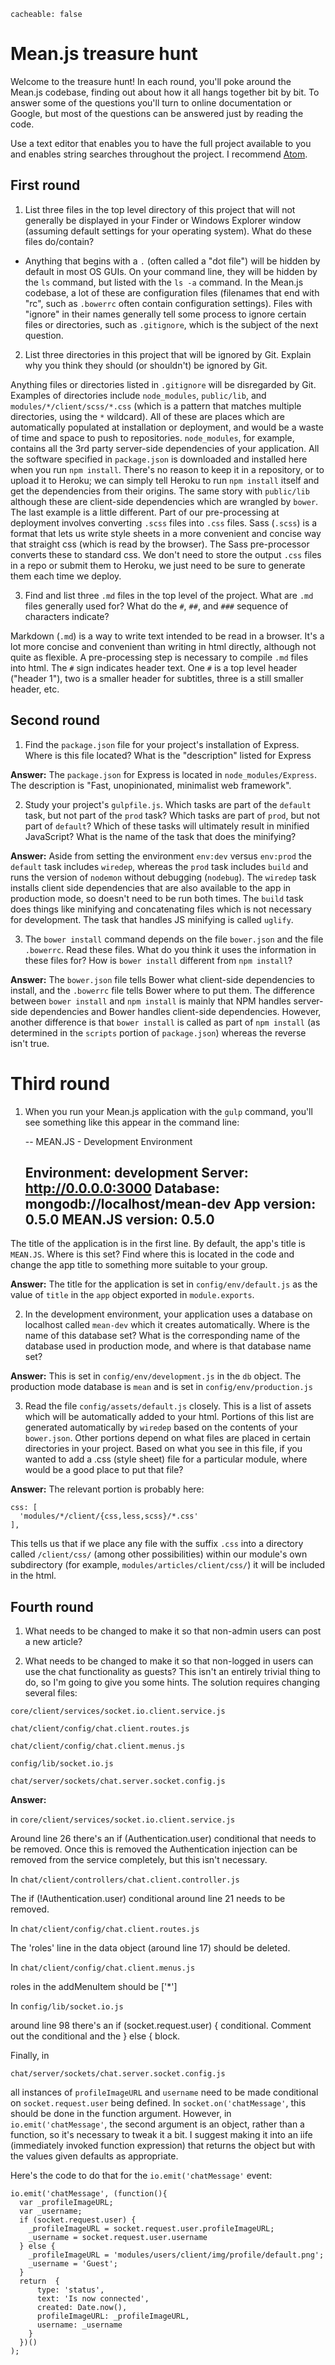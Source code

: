 ```
cacheable: false
```

# Mean.js treasure hunt

Welcome to the treasure hunt! In each round, you'll poke around the Mean.js codebase, finding out about how it all hangs together bit by bit. To answer some of the questions you'll turn to online documentation or Google, but most of the questions can be answered just by reading the code. 

Use a text editor that enables you to have the full project available to you and enables string searches throughout the project. I recommend [Atom](https://atom.io/). 

## First round

1. List three files in the top level directory of this project that will not generally be displayed in your Finder or Windows Explorer window (assuming default settings for your operating system). What do these files do/contain? 

* Anything that begins with a `.` (often called a "dot file") will be hidden by default in most OS GUIs. On your command line, they will be hidden by the `ls` command, but listed with the `ls -a` command. In the Mean.js codebase, a lot of these are configuration files (filenames that end with "rc", such as `.bowerrc` often contain configuration settings). Files with "ignore" in their names generally tell some process to ignore certain files or directories, such as `.gitignore`, which is the subject of the next question. 

2. List three directories in this project that will be ignored by Git. Explain why you think they should (or shouldn't) be ignored by Git. 

Anything files or directories listed in `.gitignore` will be disregarded by Git. Examples of directories include `node_modules`, `public/lib`, and `modules/*/client/scss/*.css` (which is a pattern that matches multiple directories, using the `*` wildcard). All of these are places which are automatically populated at installation or deployment, and would be a waste of time and space to push to repositories. `node_modules`, for example, contains all the 3rd party server-side dependencies of your application. All the software specified in `package.json` is downloaded and installed here when you run `npm install`. There's no reason to keep it in a repository, or to upload it to Heroku; we can simply tell Heroku to run `npm install` itself and get the dependencies from their origins. The same story with `public/lib` although these are client-side dependencies which are wrangled by `bower`. The last example is a little different. Part of our pre-processing at deployment involves converting `.scss` files into `.css` files. Sass (`.scss`) is a format that lets us write style sheets in a more convenient and concise way that straight css (which is read by the browser). The Sass pre-processor converts these to standard css. We don't need to store the output `.css` files in a repo or submit them to Heroku, we just need to be sure to generate them each time we deploy. 

3. Find and list three `.md` files in the top level of the project. What are `.md` files generally used for? What do the `#`, `##`, and `###` sequence of characters indicate?

Markdown (`.md`) is a way to write text intended to be read in a browser. It's a lot more concise and convenient than writing in html directly, although not quite as flexible. A pre-processing step is necessary to compile `.md` files into html. The `#` sign indicates header text. One `#` is a top level header ("header 1"), two is a smaller header for subtitles, three is a still smaller header, etc. 


## Second round

1. Find the `package.json` file for your project's installation of Express. Where is this file located? What is the "description" listed for Express

**Answer:** The `package.json` for Express is located in `node_modules/Express`. The description is "Fast, unopinionated, minimalist web framework".

2. Study your project's `gulpfile.js`. Which tasks are part of the `default` task, but not part of the `prod` task? Which tasks are part of `prod`, but not part of `default`? Which of these tasks will ultimately result in minified JavaScript? What is the name of the task that does the minifying?

**Answer:** Aside from setting the environment `env:dev` versus `env:prod` the `default` task includes `wiredep`, whereas the `prod` task includes `build` and runs the version of `nodemon` without debugging (`nodebug`). The `wiredep` task installs client side dependencies that are also available to the app in production mode, so doesn't need to be run both times. The `build` task does things like minifying and concatenating files which is not necessary for development. The task that handles JS minifying is called `uglify`.

3. The `bower install` command depends on the file `bower.json` and the file `.bowerrc`. Read these files. What do you think it uses the information in these files for? How is `bower install` different from `npm install`?

**Answer:** The `bower.json` file tells Bower what client-side dependencies to install, and the `.bowerrc` file tells Bower where to put them. The difference between `bower install` and `npm install` is mainly that NPM handles server-side dependencies and Bower handles client-side dependencies. However, another difference is that `bower install` is called as part of `npm install` (as determined in the `scripts` portion of `package.json`) whereas the reverse isn't true. 

# Third round

1. When you run your Mean.js application with the `gulp` command, you'll see something like this appear in the command line:

    --
    MEAN.JS - Development Environment
    
    Environment:     development
    Server:          http://0.0.0.0:3000
    Database:        mongodb://localhost/mean-dev
    App version:     0.5.0
    MEAN.JS version: 0.5.0
    --

The title of the application is in the first line. By default, the app's title is `MEAN.JS`. Where is this set? Find where this is located in the code and change the app title to something more suitable to your group.  

**Answer:** The title for the application is set in `config/env/default.js` as the value of `title` in the `app` object exported in `module.exports`.

2. In the development environment, your application uses a database on localhost called `mean-dev` which it creates automatically. Where is the name of this database set? What is the corresponding name of the database used in production mode, and where is that database name set?

**Answer:** This is set in `config/env/development.js` in the `db` object. The production mode database is `mean` and is set in `config/env/production.js`

3. Read the file `config/assets/default.js` closely. This is a list of assets which will be automatically added to your html. Portions of this list are generated automatically by `wiredep` based on the contents of your `bower.json`. Other portions depend on what files are placed in certain directories in your project. Based on what you see in this file, if you wanted to add a .css (style sheet) file for a particular module, where would be a good place to put that file?

**Answer:** The relevant portion is probably here:

    css: [
      'modules/*/client/{css,less,scss}/*.css'
    ],

This tells us that if we place any file with the suffix `.css` into a directory called `/client/css/` (among other possibilities) within our module's own subdirectory (for example, `modules/articles/client/css/`) it will be included in the html. 

## Fourth round

1. What needs to be changed to make it so that non-admin users can post a new article?




2. What needs to be changed to make it so that non-logged in users can use the chat functionality as guests? This isn't an entirely trivial thing to do, so I'm going to give you some hints. The solution requires changing several files:
  
  `core/client/services/socket.io.client.service.js`
  
  `chat/client/config/chat.client.routes.js`
  
  `chat/client/config/chat.client.menus.js`
  
  `config/lib/socket.io.js` 
  
  `chat/server/sockets/chat.server.socket.config.js`

**Answer:**

in `core/client/services/socket.io.client.service.js`

Around line 26 there's an if (Authentication.user) conditional that needs to be removed. Once this is removed the Authentication injection can be removed from the service completely, but this isn't necessary.

In `chat/client/controllers/chat.client.controller.js`

The if (!Authentication.user) conditional around line 21 needs to be removed. 

In `chat/client/config/chat.client.routes.js`

The 'roles' line in the data object (around line 17) should be deleted.

In `chat/client/config/chat.client.menus.js`

roles in the addMenuItem should be ['*'] <!--*-->

In `config/lib/socket.io.js` 

around line 98 there's an if (socket.request.user) { conditional. Comment out the conditional and the } else { block.

Finally, in 

`chat/server/sockets/chat.server.socket.config.js`

all instances of `profileImageURL` and `username` need to be made conditional on `socket.request.user` being defined. In `socket.on('chatMessage'`, this should be done in the function argument. However, in `io.emit('chatMessage'`, the second argument is an object, rather than a function, so it's necessary to tweak it a bit. I suggest making it into an iife (immediately invoked function expression) that returns the object but with the values given defaults as appropriate. 

Here's the code to do that for the `io.emit('chatMessage'` event:


    io.emit('chatMessage', (function(){
      var _profileImageURL;
      var _username;
      if (socket.request.user) {
        _profileImageURL = socket.request.user.profileImageURL;
        _username = socket.request.user.username
      } else {
        _profileImageURL = 'modules/users/client/img/profile/default.png';
        _username = 'Guest';
      }
      return  {
          type: 'status',
          text: 'Is now connected',
          created: Date.now(),
          profileImageURL: _profileImageURL,
          username: _username
        }
      })()
    );​













 